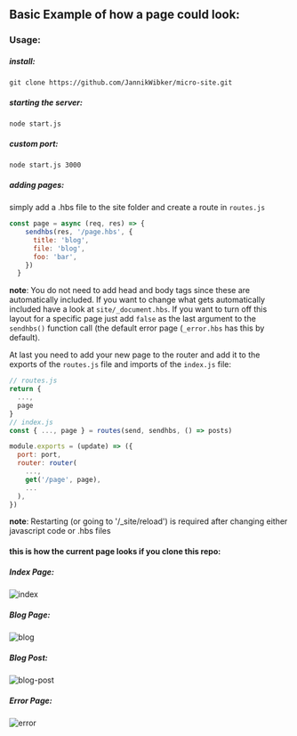 ## Basic Example of how a page could look:

### Usage:
##### install:
```
git clone https://github.com/JannikWibker/micro-site.git
```
##### starting the server:
```
node start.js
```
##### custom port:
```
node start.js 3000
```
##### adding pages:

simply add a .hbs file to the site folder and create a route in `routes.js`
```js
const page = async (req, res) => {
    sendhbs(res, '/page.hbs', {
      title: 'blog',
      file: 'blog',
      foo: 'bar',
    })
  }
```
**note**: You do not need to add head and body tags since these are automatically included. If you want to change what gets automatically included have a look at `site/_document.hbs`. If you want to turn off this layout for a specific page just add `false` as the last argument to the `sendhbs()` function call (the default error page (`_error.hbs` has this by default).

At last you need to add your new page to the router and add it to the exports of the `routes.js` file and imports of the `index.js` file:
```js
// routes.js
return {
  ...,
  page
}
// index.js
const { ..., page } = routes(send, sendhbs, () => posts)

module.exports = (update) => ({
  port: port,
  router: router(
    ...,
    get('/page', page),
    ...
  ),
})

```
**note**: Restarting (or going to '/\_site/reload') is required after changing either javascript code or .hbs files

#### this is how the current page looks if you clone this repo:
##### Index Page:

![index](https://puu.sh/vsnil/7587e7d28f.png)

##### Blog Page:

![blog](https://puu.sh/vsni8/869f66cd13.png)

##### Blog Post:

![blog-post](https://puu.sh/vsnpD/7378a1da7e.png)

##### Error Page:

![error](https://puu.sh/vsniy/ebadc36025.png)
